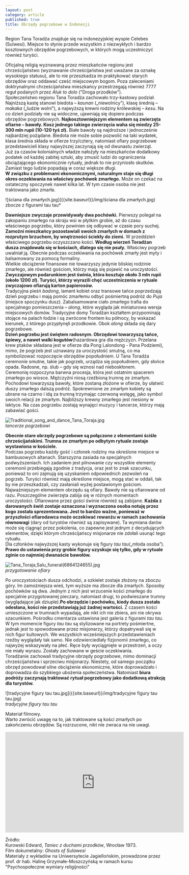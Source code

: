 ```yaml
---
layout: post
category: article
published: true
title: Obrzędy pogrzebowe w Indonezji
---
```


Region Tana Toradża znajduje się na indonezyjskiej wyspie Celebes (Sulwesi). Miejsce to słynie przede wszystkim z niezwykłych i bardzo kosztownych obrzędów pogrzebowych, w których mogą uczestniczyć również turyści. 
<!--more-->
Oficjalną religią wyznawaną przez mieszkańców regionu jest chrześcijaństwo (wyznawanie chrześcijaństwa jest uważane za oznakę wysokiego statusu), ale to nie przeszkadza im praktykować starych obrzędów oraz oddawać cześć miejscowym bogom. Poza zaleceniami doktrynalnymi chrześcijaństwa mieszkańcy przestrzegają również 7777 reguł podanych przez _Aluk to dolo_ ("Droga przodków").        
Społeczeństwo regionu Tana Toradża zachowało trzy-kastowy podział. Najniższą kastę stanowi biedota – _kaunan_ („niewolnicy”), klasę średnią – _makaka_ („ludzie wolni”), a najwyższą krewni rodziny królewskiej – _kesu_. Na co dzień podziały nie są widoczne, ujawniają się dopiero podczas obrzędów pogrzebowych.
**Najkosztowniejszym elementem są zwierzęta ofiarne – bawoły. Kosz jednego takiego zwierzęcia waha się miedzy 25-300 mln rupii (10-120 tyś zł).** Białe bawoły są najdroższe i jednocześnie najbardziej pożądane. Biedota nie może sobie pozwolić na taki wydatek, klasa średnia składa w ofierze trzy/cztery, natomiast ofiary pogrzebowe przedstawicieli klasy najwyższej zaczynają się od dwunastu zwierząt.           
Już za czasów kolonialnych władze nałożyły na mieszkańców dodatkowy podatek od każdej zabitej sztuki, aby zmusić ludzi do ograniczenia obciążającego ekonomicznie rytuały, jednak to nie przyniosło skutków.  Zamiast tego ludzie popadają w coraz większe długi.               
**W związku z problemami ekonomicznymi, naturalnym staje się długi okres oczekiwania na właściwy pochówek zmarłego.** Może on czekać na ostateczny spoczynek nawet kilka lat. W tym czasie osoba nie jest traktowana jako zmarła.     

![ściana dla zmarłych.jpg]({{site.baseurl}}/img/ściana dla zmarłych.jpg)      
zbocze z figurami tau tau*      

**Dawniejsze zwyczaje przewidywały dwa pochówki.** Pierwszy polegał na zakopaniu zmarłego na skraju wsi w płytkim grobie, aż do czasu właściwego pogrzebu, który powinien się odbywać w czasie pory suchej. **Zamożni mieszkańcy pozostawiali swoich zmarłych w domach z rozprutym brzuchem, by wnętrzności ściekły do ziemi.** W przeddzień właściwego pogrzebu oczyszczano kości. **Według wierzeń Toradżan dusza znajdowała się w kościach, dlatego się nie psuły.**  Właściwy pogrzeb uwalniał ją. Obecnie podczas oczekiwania na pochówek zmarły jest myty i balsamowany za pomocą formaliny.         
Wielkie obciążenie finansowe nie towarzyszy jedynie bliskiej rodzinie zmarłego, ale również gościom, którzy mają się pojawić na uroczystości. **Zwyczajowym podarunkiem jest świnia, która kosztuje około 3 mln rupii (około 1200 zł). Turyści, którzy wyrazili chęć uczestniczenia w rytuale zwyczajowo ofiarują karton papierosów.**                
Tradycyjna pieśń _badong_, lament kobiet oraz transowe tańce poprzedzają dzień pogrzebu i mają pomóc zmarłemu odbyć pośmiertną podróż do _Puja_ (miejsce spoczynku dusz). Zabalsamowane ciało zmarłego trafia do specjalnego pomieszczenia – _along_, które wygląda jak miniaturowa wersja miejscowych domów. Tradycyjne domy Toradżan kształtem przypominają stojące na palach łodzie i są zwrócone frontem ku północy, by wskazać kierunek, z którego przypłynęli przodkowie. Obok _along_ składa się dary pogrzebowe.         
**Dzień pogrzebu jest świętem radosnym. Obrzędowi towarzyszą tańce, śpiewy, a nawet walki kogutów**(hazardowa gra dla mężczyzn. Przelana krew ptaków składana jest w ofierze dla Pong Lalondong - Pana Podziemi), mimo, że pogrzeb jest uznawany za uroczystość smutną, co ma symbolizować rozpoczęcie obrzędów popołudniem. U Tana Toradża ceremonie smutne, takie jak pogrzeb, urządza się popołudniem, gdy słońce opada. Radosne, np. ślub – gdy się wznosi nad nieboskłonem.          
Ceremonię rozpoczyna barwna procesja, która jest ostatnim spacerem zmarłego po wiosce. Mężczyźni niosą rzeźbioną trumnę ze zmarłym. Pochodowi towarzyszą bawoły, które zostaną złożone w ofierze, by ułatwić duszy zmarłego dalszą podróż. Spokrewnione ze zmarłym kobiety są ubrane na czarno i idą za trumną trzymając czerwoną wstęgę, jako symbol swoich relacji ze zmarłym. Najbliższy krewny zmarłego jest niesiony w lektyce. Na czas pogrzebu zostają wynajęci muzycy i tancerze, którzy mają zabawiać gości.   

![Traditional_song_and_dance_Tana_Toraja.jpg]({{site.baseurl}}/img/Traditional_song_and_dance_Tana_Toraja.jpg)      
*tancerze pogrzebowi*       

**Obecnie stare obrzędy pogrzebowe są połączone z elementami ściśle chrześcijańskimi. Trumna ze zmarłym po odbytym rytuale zostaje wystawiona w kościele.**        
Podczas pogrzebu każdy gość i członek rodziny ma określone miejsce w bambusowych altanach. Starszyzna zasiada na specjalnych podwyższeniach. Ich zadaniem jest pilnowanie czy wszystkie elementy ceremonii przebiegają zgodnie z tradycja, oraz jest to znak szacunku, ponieważ to oni zajmują się uzyskaniem odpowiednich zezwoleń na pogrzeb. Turyści również mają określone miejsce, mogą stać w oddali, tak by nie przeszkadzali, czy zasłaniali wyżej postawionym gościom.         
Najważniejszym elementem obrzędu są ofiary. Bawoły nie są ofiarowane od razu. Poszczególne zwierzęta zabija się w różnych momentach uroczystości. Ofiarowane przez gości świnie również są zabijane. **Każda z darowanych świń zostaje oznaczona i wyznaczona osoba notuję przez kogo została sprezentowana. Jest to bardzo ważne, ponieważ w przyszłości ofiarodawca może oczekiwać rewanżu w ramach zachowania równowagi** (dary od turystów również są zapisywane). Ta wymiana darów może się ciągnąć przez pokolenia, co zapewne jest jednym z decydujących elementów, dzięki którym chrześcijańscy misjonarze nie zdołali usunąć tego rytuału.           
Dla członków najwyższej kasty wykonuje się figury _tau tau_(„młoda osoba”). **Prawo do ustawienia przy grobie figury uzyskuje się tylko, gdy w rytuale zginie co najmniej dwanaście bawołów.**          

![Tana_Toraja,_Salu_funeral_(6864124655).jpg]({{site.baseurl}}/img/Tana_Toraja,_Salu_funeral_(6864124655).jpg)       
*przygotowanie ofiary*      

Po uroczystościach dusza odchodzi, a szkielet zostaje złożony na zboczu góry. Im zamożniejsza wieś, tym wyższe ma zbocze dla zmarłych. Sposoby pochówków są dwa. Jednym z nich jest wrzucenie kości zmarłego do specjalnie przygotowanej pieczary, natomiast drugi, to podwieszane trumny (wyglądające jak dziuple).**Po obrzędzie i pochówku, kiedy dusza została odesłana, kości nie przedstawiają już żadnej wartości.** Z czasem kości umieszczone w trumnach wypadają, ale nikt ich nie zbiera, ani nie okrywa szacunkiem. 
Pośrodku cmentarza ustawiona jest galeria z figurami _tau tau_. W tym momencie figury _tau tau_ są stylizowane na portrety pośmiertne, jednak jest to spowodowane przez misjonarzy, którzy dopatrywali się w nich figur kultowych. We wszystkich wcześniejszych przedstawieniach rzeźby wyglądały tak samo. Nie odzwierciedlały fizjonomii zmarłego, co najwyżej wskazywały na płeć. Ręce były wyciągnięte w przestrzeń, a oczy nie miały wyrazu. Zostały zachowane w geście oczekiwania.        
Toradżanie zachowali tradycyjne obrzędy pogrzebowe, mimo dominacji chrześcijaństwa i sprzeciwu misjonarzy. Niestety, od samego początku obrzęd powodował silne obciążenie ekonomiczne, które doprowadzało i doprowadza do szybkiego ubożenia społeczeństwa. Natomiast **biura podróży zaczynają traktować rytuał pogrzebowy jako dodatkową atrakcję dla turystów.** 

![tradycyjne figury tau tau.jpg]({{site.baseurl}}/img/tradycyjne figury tau tau.jpg)       
*tradycyjne figury tau tau*      

Materiał filmowy.      
Warto zwrócić uwagę na to, jak traktowane są kości zmarłych po zakończeniu obrzędów. Są rozrzucone, nikt nie zwraca na nie uwagi. 

<iframe width="560" height="315" src="https://www.youtube.com/embed/xfOgqFlOyZw" frameborder="0" allowfullscreen></iframe>

Źródło:      
Kurowski Edward, _Taniec z duchami przodków_, Wrocław 1973.       
Film dokumetalny: _Ghosts of Sulawesi_      
Materiały z wykładów na Uniwersytecie Jagiellońskim, prowadzone przez 
prof. dr hab. Halinę Grzymałe-Moszczyńską w ramach kursu "Psychospołeczne wymiary religijności"          

